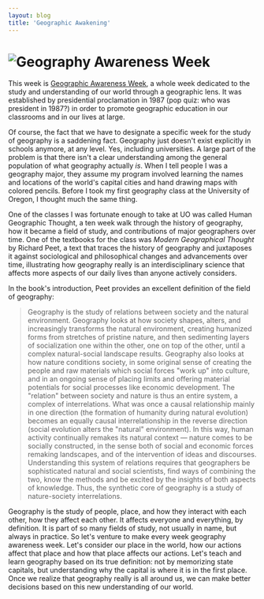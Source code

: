 ```yaml
---
layout: blog
title: 'Geographic Awakening'
---
```


# ![Geography Awareness Week](http://education.nationalgeographic.com/media/photos/000/344/custom/34437_610x343.jpg)

This week is [Geographic Awareness Week](http://geographyawarenessweek.org), a whole week dedicated to the study and understanding of our world through a geographic lens. It was established by presidential proclamation in 1987 (pop quiz: who was president in 1987?) in order to promote geographic education in our classrooms and in our lives at large.

Of course, the fact that we have to designate a specific week for the study of geography is a saddening fact. Geography just doesn't exist explicitly in schools anymore, at any level. Yes, including universities. A large part of the problem is that there isn't a clear understanding among the general population of what geography actually *is*. When I tell people I was a geography major, they assume my program involved learning the names and locations of the world's capital cities and hand drawing maps with colored pencils. Before I took my first geography class at the University of Oregon, I thought much the same thing.

One of the classes I was fortunate enough to take at UO was called Human Geographic Thought, a ten week walk through the history of geography, how it became a field of study, and contributions of major geographers over time. One of the textbooks for the class was *Modern Geographical Thought* by Richard Peet, a text that traces the history of geography and juxtaposes it against sociological and philosophical changes and advancements over time, illustrating how geography really is an interdisciplinary science that affects more aspects of our daily lives than anyone actively considers.

In the book's introduction, Peet provides an excellent definition of the field of geography:

>Geography is the study of relations between society and the natural environment. Geography looks at how society shapes, alters, and increasingly transforms the natural environment, creating humanized forms from stretches of pristine nature, and then sedimenting layers of socialization one within the other, one on top of the other, until a complex natural-social landscape results. Geography also looks at how nature conditions society, in some original sense of creating the people and raw materials which social forces "work up" into culture, and in an ongoing sense of placing limits and offering material potentials for social processes like economic development. The "relation" between society and nature is thus an entire system, a complex of interrelations. What was once a causal relationship mainly in one direction (the formation of humanity during natural evolution) becomes an equally causal interrelationship in the reverse direction (social evolution alters the "natural" environment). In this way, human activity continually remakes its natural context — nature comes to be socially constructed, in the sense both of social and economic forces remaking landscapes, and of the intervention of ideas and discourses. Understanding this system of relations requires that geographers be sophisticated natural and social scientists, find ways of combining the two, know the methods and be excited by the insights of both aspects of knowledge. Thus, the synthetic core of geography is a study of nature-society interrelations.

Geography is the study of people, place, and how they interact with each other, how they affect each other. It affects everyone and everything, by definition. It is part of so many fields of study, not usually in name, but always in practice. So let's venture to make every week geography awareness week. Let's consider our place in the world, how our actions affect that place and how that place affects our actions. Let's teach and learn geography based on its true definition: not by memorizing state capitals, but understanding why the capital is where it is in the first place. Once we realize that geography really is all around us, we can make better decisions based on this new understanding of our world.